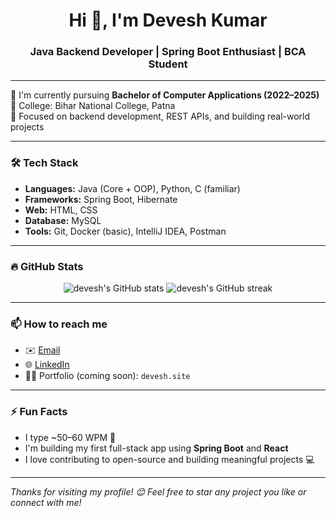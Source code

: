 <h1 align="center">Hi 👋, I'm Devesh Kumar</h1>
<h3 align="center">Java Backend Developer | Spring Boot Enthusiast | BCA Student</h3>

---

🌱 I'm currently pursuing **Bachelor of Computer Applications (2022–2025)**  
🏫 College: Bihar National College, Patna  
🎯 Focused on backend development, REST APIs, and building real-world projects

---

### 🛠️ Tech Stack
- **Languages:** Java (Core + OOP), Python, C (familiar)
- **Frameworks:** Spring Boot, Hibernate
- **Web:** HTML, CSS
- **Database:** MySQL
- **Tools:** Git, Docker (basic), IntelliJ IDEA, Postman

---

### 🔥 GitHub Stats
<p align="center">
  <img src="https://github-readme-stats.vercel.app/api?username=deveshkumar21110&show_icons=true&theme=radical" alt="devesh's GitHub stats"/>
  <img src="https://github-readme-streak-stats.herokuapp.com/?user=deveshkumar21110&theme=radical" alt="devesh's GitHub streak"/>
</p>

---

### 📫 How to reach me
- ✉️ [Email](mailto:deveshkumar21110@gmail.com)
- 🌐 [LinkedIn](https://www.linkedin.com/in/deveshkumar21110/)
- 🧑‍💻 Portfolio (coming soon): `devesh.site`

---

### ⚡ Fun Facts
- I type ~50–60 WPM 🚀  
- I'm building my first full-stack app using **Spring Boot** and **React**  
- I love contributing to open-source and building meaningful projects 💻

---

*Thanks for visiting my profile! 😊 Feel free to star any project you like or connect with me!*

